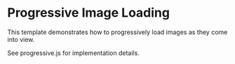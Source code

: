 # Progressive Image Loading

This template demonstrates how to progressively load images as they come into 
view.

See progressive.js for implementation details.
